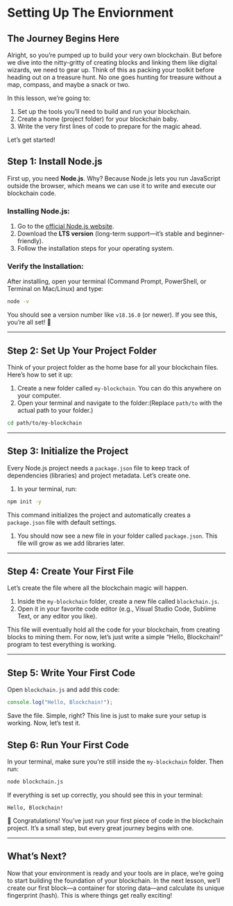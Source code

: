 # Setting Up The Enviornment

## **The Journey Begins Here**

Alright, so you’re pumped up to build your very own blockchain. But before we dive into the nitty-gritty of creating blocks and linking them like digital wizards, we need to gear up. Think of this as packing your toolkit before heading out on a treasure hunt. No one goes hunting for treasure without a map, compass, and maybe a snack or two.

In this lesson, we’re going to:

1. Set up the tools you’ll need to build and run your blockchain.
2. Create a home (project folder) for your blockchain baby.
3. Write the very first lines of code to prepare for the magic ahead.

Let’s get started!

## **Step 1: Install Node.js**

First up, you need **Node.js**. Why? Because Node.js lets you run JavaScript outside the browser, which means we can use it to write and execute our blockchain code.

### **Installing Node.js**:

1. Go to the [official Node.js website](https://nodejs.org/).
2. Download the **LTS version** (long-term support—it’s stable and beginner-friendly).
3. Follow the installation steps for your operating system.

### **Verify the Installation**:

After installing, open your terminal (Command Prompt, PowerShell, or Terminal on Mac/Linux) and type:

```bash
node -v
```

You should see a version number like `v18.16.0` (or newer). If you see this, you’re all set! 🎉

---

## **Step 2: Set Up Your Project Folder**

Think of your project folder as the home base for all your blockchain files. Here’s how to set it up:

1. Create a new folder called `my-blockchain`. You can do this anywhere on your computer.
2. Open your terminal and navigate to the folder:(Replace `path/to` with the actual path to your folder.)

```bash
cd path/to/my-blockchain
```

---

## **Step 3: Initialize the Project**

Every Node.js project needs a `package.json` file to keep track of dependencies (libraries) and project metadata. Let’s create one.

1. In your terminal, run:

```bash
npm init -y
```

This command initializes the project and automatically creates a `package.json` file with default settings.

1. You should now see a new file in your folder called `package.json`. This file will grow as we add libraries later.

---

## **Step 4: Create Your First File**

Let’s create the file where all the blockchain magic will happen.

1. Inside the `my-blockchain` folder, create a new file called `blockchain.js`.
2. Open it in your favorite code editor (e.g., Visual Studio Code, Sublime Text, or any editor you like).

This file will eventually hold all the code for your blockchain, from creating blocks to mining them. For now, let’s just write a simple “Hello, Blockchain!” program to test everything is working.

---

## **Step 5: Write Your First Code**

Open `blockchain.js` and add this code:

```jsx
console.log("Hello, Blockchain!");
```

Save the file. Simple, right? This line is just to make sure your setup is working. Now, let’s test it.

## **Step 6: Run Your First Code**

In your terminal, make sure you’re still inside the `my-blockchain` folder. Then run:

```bash
node blockchain.js
```

If everything is set up correctly, you should see this in your terminal:

```
Hello, Blockchain!
```

🎉 Congratulations! You’ve just run your first piece of code in the blockchain project. It’s a small step, but every great journey begins with one.

---

## **What’s Next?**

Now that your environment is ready and your tools are in place, we’re going to start building the foundation of your blockchain. In the next lesson, we’ll create our first block—a container for storing data—and calculate its unique fingerprint (hash). This is where things get really exciting!